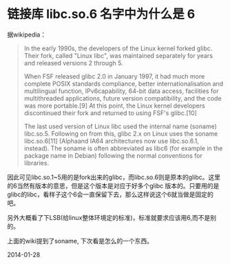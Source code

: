 # 链接库 libc.so.6 名字中为什么是 6

据wikipedia：
> In the early 1990s, the developers of the Linux kernel forked glibc. Their fork, called "Linux libc", was maintained separately for years and released versions 2 through 5.
>
> When FSF released glibc 2.0 in January 1997, it had much more complete POSIX standards compliance, better internationalisation and multilingual function, IPv6capability, 64-bit data access, facilities for multithreaded applications, future version compatibility, and the code was more portable.[9] At this point, the Linux kernel developers discontinued their fork and returned to using FSF's glibc.[10]
>
> The last used version of Linux libc used the internal name (soname) libc.so.5. Following on from this, glibc 2.x on Linux uses the soname libc.so.6[11] (Alphaand IA64 architectures now use libc.so.6.1, instead). The soname is often abbreviated as libc6 (for example in the package name in Debian) following the normal conventions for libraries.

因此可见libc.so.1~5用的是fork出来的glibc，而libc.so.6则是原本的glibc。这里的6当然有版本的意思，但是这个版本是对应于好多个glibc 版本的。只要用的是glibc的libc，看样子这个6会一直保留下去，那么这样说这个6就当做是固定的吧。

另外大概看了下LSB(给linux整体环境定的标准)，标准就要求应该用6,而不是别的。

上面的wiki提到了soname, 下次看是怎么的一个东西。

2014-01-28
